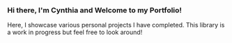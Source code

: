 ### Hi there, I'm Cynthia and Welcome to my Portfolio!
Here, I showcase various personal projects I have completed. This library is a work in progress but feel free to look around!


<!---
cynthiaagbekodo/cynthiaagbekodo is a ✨ special ✨ repository because its `README.md` (this file) appears on your GitHub profile.
You can click the Preview link to take a look at your changes.
--->
